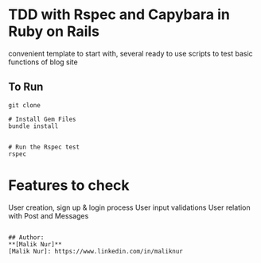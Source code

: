 # TDD with Rspec and Capybara in Ruby on Rails
convenient template to start with, several ready to use scripts to test basic functions of blog site


## To Run  
```
git clone 

# Install Gem Files
bundle install
```
```

# Run the Rspec test
rspec
```

# Features to check
User creation, sign up & login process
User input validations 
User relation with Post and Messages
```

## Author:
**[Malik Nur]**
[Malik Nur]: https://www.linkedin.com/in/maliknur
